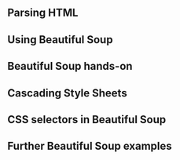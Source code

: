 ## Parsing HTML
## Using Beautiful Soup
## Beautiful Soup hands-on
## Cascading Style Sheets
## CSS selectors in Beautiful Soup
## Further Beautiful Soup examples